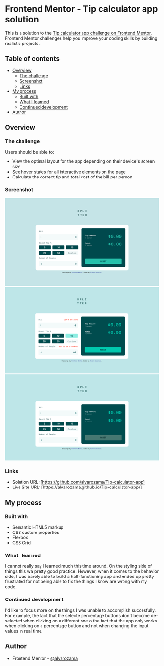 # Frontend Mentor - Tip calculator app solution

This is a solution to the [Tip calculator app challenge on Frontend Mentor](https://www.frontendmentor.io/challenges/tip-calculator-app-ugJNGbJUX). Frontend Mentor challenges help you improve your coding skills by building realistic projects.

## Table of contents

- [Overview](#overview)
  - [The challenge](#the-challenge)
  - [Screenshot](#screenshot)
  - [Links](#links)
- [My process](#my-process)
  - [Built with](#built-with)
  - [What I learned](#what-i-learned)
  - [Continued development](#continued-development)
- [Author](#author)

## Overview

### The challenge

Users should be able to:

- View the optimal layout for the app depending on their device's screen size
- See hover states for all interactive elements on the page
- Calculate the correct tip and total cost of the bill per person

### Screenshot

![Main page](./images/main.png)
![Active states](./images/error-states.png)
![Reset state](./images/reset-state.png)

### Links

- Solution URL: [https://github.com/alvarozama/Tip-calculator-app]
- Live Site URL: [https://alvarozama.github.io/Tip-calculator-app/]

## My process

### Built with

- Semantic HTML5 markup
- CSS custom properties
- Flexbox
- CSS Grid

### What I learned

I cannot really say I learned much this time around. On the styling side of things this wa pretty good practice. However, when it comes to the behavior side, I was barely able to build a half-functioning app and ended up pretty frustrated for not being able to fix the things I know are wrong with my code.

### Continued development

I'd like to focus more on the things I was unable to accomplish succesfully. For example, the fact that the selecte percentage buttons don't become de-selected when clicking on a different one o the fact that the app only works when clicking on a percentage button and not when changing the input values in real time. 

## Author

- Frontend Mentor - [@alvarozama](https://www.frontendmentor.io/profile/alvarozama)


